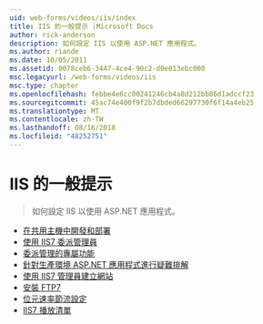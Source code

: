 ```yaml
---
uid: web-forms/videos/iis/index
title: IIS 的一般提示 |Microsoft Docs
author: rick-anderson
description: 如何設定 IIS 以使用 ASP.NET 應用程式。
ms.author: riande
ms.date: 10/05/2011
ms.assetid: 0078ceb6-3447-4ce4-90c2-d0e013ebc000
msc.legacyurl: /web-forms/videos/iis
msc.type: chapter
ms.openlocfilehash: febbe4e6cc00241246cb4a8d212bb86d1adccf23
ms.sourcegitcommit: 45ac74e400f9f2b7dbded66297730f6f14a4eb25
ms.translationtype: MT
ms.contentlocale: zh-TW
ms.lasthandoff: 08/16/2018
ms.locfileid: "48252751"
---
```

<a name="general-iis-tips"></a>IIS 的一般提示
====================
> 如何設定 IIS 以使用 ASP.NET 應用程式。


- [在共用主機中開發和部署](developing-and-deploying-in-a-shared-hosting.md)
- [使用 IIS7 委派管理員](working-with-iis7-deligated-admin.md)
- [委派管理的專屬功能](feature-specific-delegated-management.md)
- [針對生產環境 ASP.NET 應用程式進行疑難排解](troubleshooting-production-aspnet-apps.md)
- [使用 IIS7 管理員建立網站](creating-a-site-with-iis7-manager.md)
- [安裝 FTP7](installing-ftp7.md)
- [位元速率節流設定](bit-rate-throttling.md)
- [IIS7 播放清單](iis7-playlists.md)
